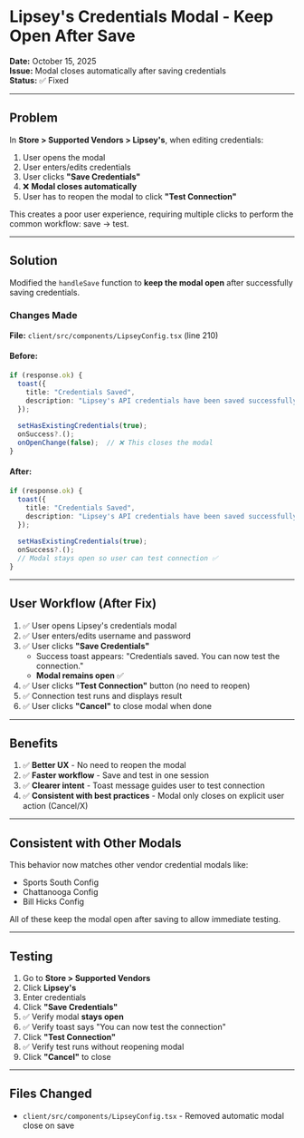 # Lipsey's Credentials Modal - Keep Open After Save

**Date:** October 15, 2025  
**Issue:** Modal closes automatically after saving credentials  
**Status:** ✅ Fixed  

---

## Problem

In **Store > Supported Vendors > Lipsey's**, when editing credentials:

1. User opens the modal
2. User enters/edits credentials
3. User clicks **"Save Credentials"**
4. ❌ **Modal closes automatically**
5. User has to reopen the modal to click **"Test Connection"**

This creates a poor user experience, requiring multiple clicks to perform the common workflow: save → test.

---

## Solution

Modified the `handleSave` function to **keep the modal open** after successfully saving credentials.

### Changes Made

**File:** `client/src/components/LipseyConfig.tsx` (line 210)

#### Before:
```typescript
if (response.ok) {
  toast({
    title: "Credentials Saved",
    description: "Lipsey's API credentials have been saved successfully.",
  });
  
  setHasExistingCredentials(true);
  onSuccess?.();
  onOpenChange(false);  // ❌ This closes the modal
}
```

#### After:
```typescript
if (response.ok) {
  toast({
    title: "Credentials Saved",
    description: "Lipsey's API credentials have been saved successfully. You can now test the connection.",
  });
  
  setHasExistingCredentials(true);
  onSuccess?.();
  // Modal stays open so user can test connection ✅
}
```

---

## User Workflow (After Fix)

1. ✅ User opens Lipsey's credentials modal
2. ✅ User enters/edits username and password
3. ✅ User clicks **"Save Credentials"**
   - Success toast appears: "Credentials saved. You can now test the connection."
   - **Modal remains open** ✅
4. ✅ User clicks **"Test Connection"** button (no need to reopen)
5. ✅ Connection test runs and displays result
6. ✅ User clicks **"Cancel"** to close modal when done

---

## Benefits

1. ✅ **Better UX** - No need to reopen the modal
2. ✅ **Faster workflow** - Save and test in one session
3. ✅ **Clearer intent** - Toast message guides user to test connection
4. ✅ **Consistent with best practices** - Modal only closes on explicit user action (Cancel/X)

---

## Consistent with Other Modals

This behavior now matches other vendor credential modals like:
- Sports South Config
- Chattanooga Config  
- Bill Hicks Config

All of these keep the modal open after saving to allow immediate testing.

---

## Testing

1. Go to **Store > Supported Vendors**
2. Click **Lipsey's**
3. Enter credentials
4. Click **"Save Credentials"**
5. ✅ Verify modal **stays open**
6. ✅ Verify toast says "You can now test the connection"
7. Click **"Test Connection"**
8. ✅ Verify test runs without reopening modal
9. Click **"Cancel"** to close

---

## Files Changed

- `client/src/components/LipseyConfig.tsx` - Removed automatic modal close on save

